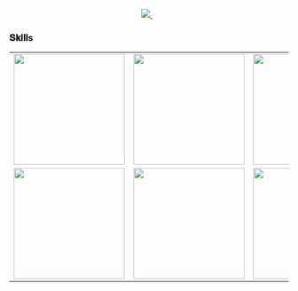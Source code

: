 <p align='center'>
<a href="mailto:kzar1102@outlook.com">
  <img src="https://img.shields.io/badge/email me-%231DA1F3.svg?&style=for-the-badge&logo=gmail&logoColor=white" />
</a>&nbsp;&nbsp;
</p>

### 𝐒𝐤𝐢𝐥𝐥s
<table>
  <tr>
      <td><img src="https://github.com/kzar1102/kzar1102/blob/main/assets/icons/docker.png?raw=true" width="200"></td>
      <td><img src="https://github.com/kzar1102/kzar1102/blob/main/assets/icons/meteor.png?raw=true" width="200"></td>
      <td><img src="https://github.com/kzar1102/kzar1102/blob/main/assets/icons/jitsi.png?raw=true" width="200"></td>
      <td><img src="https://github.com/kzar1102/kzar1102/blob/main/assets/icons/rocket_chat.png?raw=true" width="200"></td>
      <td><img src="https://github.com/kzar1102/kzar1102/blob/main/assets/icons/aws.png?raw=true" width="200"></td>
      <td><img src="https://github.com/kzar1102/kzar1102/blob/main/assets/icons/blockchain.png?raw=true" width="200"></td>
      <td><img src="https://github.com/kzar1102/kzar1102/blob/main/assets/icons/bitcoin.png?raw=true" width="200"></td>
      <td><img src="https://github.com/kzar1102/kzar1102/blob/main/assets/icons/ethereum.png?raw=true" width="200"></td>
  </tr>
  <tr>
      <td><img src="https://cdn.iconscout.com/icon/free/png-128/javascript-1174950.png" width="200"></td>
      <td><img src="https://github.com/kzar1102/kzar1102/blob/main/assets/icons/python.png?raw=true" width="200"></td>
      <td><img src="https://cdn.iconscout.com/icon/free/png-128/node-1174925.png" width="200"></td>
      <td><img src="https://cdn.iconscout.com/icon/free/png-128/react-1175109.png" width="200"></td>
      <td><img src="https://cdn.iconscout.com/icon/free/png-128/vue-282497.png" width="200"></td>
      <td><img src="https://github.com/kzar1102/kzar1102/blob/main/assets/icons/dart.png?raw=true" width="200"></td>
      <td><img src="https://github.com/kzar1102/kzar1102/blob/main/assets/icons/flutter.png?raw=true" width="200"></td>
      <td><img src="https://github.com/kzar1102/kzar1102/blob/main/assets/icons/java.png?raw=true" width="200"></td>
  </tr>
</table>

